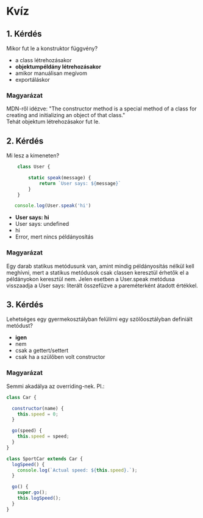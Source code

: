 # Kvíz

## 1. Kérdés
Mikor fut le a konstruktor függvény? 

- a class létrehozásakor
- **objektumpéldány létrehozásakor**
- amikor manuálisan megívom
- exportáláskor

### Magyarázat
MDN-ről idézve: "The constructor method is a special method of a class for creating and initializing an object of that class."  
Tehát objektum létrehozásakor fut le.

## 2. Kérdés
Mi lesz a kimeneten?

```javascript
    class User {

        static speak(message) {
            return `User says: ${message}`
        }
    }

   console.log(User.speak('hi')
```

- **User says: hi**
- User says: undefined
- hi
- Error, mert nincs példányosítás

### Magyarázat
Egy darab statikus metódusunk van, amint mindig példányosítás nélkül kell meghívni, mert a statikus metódusok csak classen keresztül érhetők el a példányokon keresztül nem. Jelen esetben a User.speak metódusa visszaadja  a User says: literált összefűzve a pareméterként átadott értékkel.

## 3. Kérdés
Lehetséges egy gyermekosztályban felülírni egy szölőosztályban definiált metódust?

- **igen**
- nem 
- csak a gettert/settert
- csak ha a szülőben volt constructor

### Magyarázat
Semmi akadálya az overriding-nek. Pl.:  

```javascript
class Car {

  constructor(name) {
    this.speed = 0;
  }

  go(speed) {
    this.speed = speed;
  }
}

class SportCar extends Car {
  logSpeed() {
    console.log(`Actual speed: ${this.speed}.`);
  }

  go() {
    super.go();
    this.logSpeed();
  }
}
```
